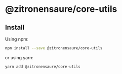 # @zitronensaure/core-utils

## Install

Using npm:

```sh
npm install --save @zitronensaure/core-utils
```

or using yarn:

```sh
yarn add @zitronensaure/core-utils
```

